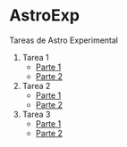 # AstroExp
Tareas de Astro Experimental

<ol>
	<li>Tarea 1
		<ul>
			<li><a href="https://github.com/ffpenaloza/AstroExp/blob/master/tarea1-1/Respuestas.ipynb">Parte 1</a></li>
			<li><a href="https://github.com/ffpenaloza/AstroExp/blob/master/tarea1-2/Respuesta.ipynb">Parte 2</a></li>
		</ul>
	</li>
	<li>Tarea 2
		<ul>
			<li><a href="https://github.com/ffpenaloza/AstroExp/blob/master/tarea2-1/Respuestas.ipynb">Parte 1</a></li>
			<li><a href="https://github.com/ffpenaloza/AstroExp/blob/master/tarea2-2/tarea2.2.ipynb">Parte 2</a></li>
		</ul>
	</li>
	<li>Tarea 3
		<ul>
			<li><a href="https://github.com/ffpenaloza/AstroExp/blob/master/tarea3-1/tarea3-1.ipynb">Parte 1</a></li>
			<li><a href="https://github.com/ffpenaloza/AstroExp/blob/master/tarea3-2/tarea3-2.ipynb">Parte 2</a></li>
		</ul>
	</li>
</ol>
